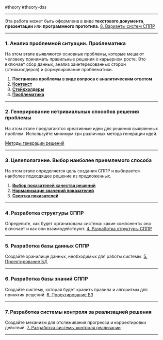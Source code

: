 #theory #theory-dss
 
---
Эта работа может быть оформлена в виде **текстового документа**, **презентации** или **программного прототипа**.
[8. Варианты систем СППР](2.%20Theory/DSS/Career%20DSS/8.%20Варианты%20систем%20СППР.md)

---
### 1. **Анализ проблемной ситуации. Проблематика**
На этом этапе выявляются основные проблемы, которые мешают человеку принимать правильные решения о карьерном росте. Это включает сбор данных, анализ заинтересованных сторон (стейкхолдеров) и формулирование проблематики.

1. **Постановка проблемы в виде вопроса с аналитическим ответом**
2. **[Контекст](2.%20Theory/DSS/Career%20DSS/1.1.%20Контекст.md)**
3. **[Стейкхолдеры](2.%20Theory/DSS/Career%20DSS/1.2.%20Стейкхолдеры.md)**
4. **[Проблематика](2.%20Theory/DSS/Career%20DSS/1.3.%20Проблематика.md)**

---

### 2. **Генерирование нетривиальных способов решения проблемы**
На этом этапе предлагаются креативные идеи для решения выявленных проблем. Используйте минимум три различных метода генерации идей.

[Методы генерации решений](2.%20Theory/DSS/Career%20DSS/2.%20Методы%20генерации%20решений.md)

---

### 3. **Целеполагание. Выбор наиболее приемлемого способа**
На этом этапе определяется цель создания СППР и выбирается наиболее подходящее решение из предложенных.

1. **[Выбор показателей качества решений](2.%20Theory/DSS/Career%20DSS/3.1.%20Выбор%20показателей%20качества%20решений.md)**
2. **[Нормализация значений показателей](2.%20Theory/DSS/Career%20DSS/3.2.%20Нормализация%20значений%20показателей.md)**
3. **[Свертка показателей](2.%20Theory/DSS/Career%20DSS/3.3.%20Свертка%20показателей.md)**

---

### 4. **Разработка структуры СППР**
Определите, как будет организована система: какие компоненты она включает и как они взаимодействуют.
[4. Разработка структуры СППР](2.%20Theory/DSS/Career%20DSS/4.%20Разработка%20структуры%20СППР.md)

---

### 5. **Разработка базы данных СППР**
Создайте хранилище данных, необходимых для работы системы.
[5. Проектирование БД](2.%20Theory/DSS/Career%20DSS/5.%20Проектирование%20БД.md)

---

### 6. **Разработка базы знаний СППР**
Создайте систему, которая будет хранить правила и алгоритмы для принятия решений.
[6. Проектирование БЗ](2.%20Theory/DSS/Career%20DSS/6.%20Проектирование%20БЗ.md)

---

### 7. **Разработка системы контроля за реализацией решения**
Создайте механизм для отслеживания прогресса и корректировки действий.
[7. Разработка системы контроля реализации](2.%20Theory/DSS/Career%20DSS/7.%20Разработка%20системы%20контроля%20реализации.md)

---